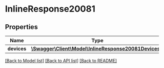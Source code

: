 # InlineResponse20081

## Properties
Name | Type | Description | Notes
------------ | ------------- | ------------- | -------------
**devices** | [**\Swagger\Client\Model\InlineResponse20081Devices[]**](InlineResponse20081Devices.md) |  | [optional] 

[[Back to Model list]](../README.md#documentation-for-models) [[Back to API list]](../README.md#documentation-for-api-endpoints) [[Back to README]](../README.md)


